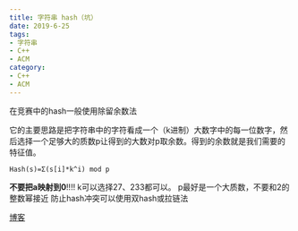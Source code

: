 ```yaml
---
title: 字符串 hash（坑）
date: 2019-6-25
tags:
- 字符串
- C++
- ACM
category:
- C++
- ACM
---
```


在竞赛中的hash一般使用除留余数法

它的主要思路是把字符串中的字符看成一个（k进制）大数字中的每一位数字，然后选择一个足够大的质数p让得到的大数对p取余数。得到的余数就是我们需要的特征值。

`Hash(s)=Σ(s[i]*k^i) mod p`

**不要把a映射到0**!!!!
k可以选择27、233都可以。
p最好是一个大质数，不要和2的整数幂接近
防止hash冲突可以使用双hash或拉链法

[博客](
https://blog.csdn.net/pengwill97/article/details/80879387)
